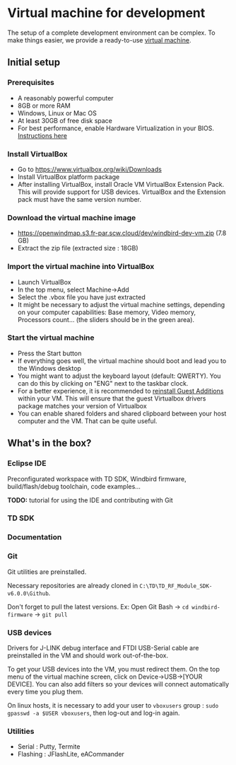 # Virtual machine for development

The setup of a complete development environment can be complex. To make things easier, we provide a ready-to-use [virtual machine](https://www.youtube.com/watch?v=yIVXjl4SwVo).

## Initial setup

### Prerequisites
- A reasonably powerful computer
- 8GB or more RAM
- Windows, Linux or Mac OS
- At least 30GB of free disk space
- For best performance, enable Hardware Virtualization in your BIOS. [Instructions here](https://bce.berkeley.edu/enabling-virtualization-in-your-pc-bios.html)

### Install VirtualBox

- Go to https://www.virtualbox.org/wiki/Downloads
- Install VirtualBox platform package
- After installing VirtualBox, install Oracle VM VirtualBox Extension Pack. This will provide support for USB devices. VirtualBox and the Extension pack must have the same version number.

### Download the virtual machine image

- https://openwindmap.s3.fr-par.scw.cloud/dev/windbird-dev-vm.zip (7.8 GB)
- Extract the zip file (extracted size : 18GB)

### Import the virtual machine into VirtualBox

- Launch VirtualBox
- In the top menu, select Machine->Add
- Select the .vbox file you have just extracted
- It might be necessary to adjust the virtual machine settings, depending on your computer capabilities: Base memory, Video memory, Processors count... (the sliders should be in the green area).

### Start the virtual machine

- Press the Start button
- If everything goes well, the virtual machine should boot and lead you to the Windows desktop
- You might want to adjust the keyboard layout (default: QWERTY). You can do this by clicking on "ENG" next to the taskbar clock.
- For a better experience, it is recommended to [reinstall Guest Additions](https://docs.oracle.com/cd/E36500_01/E36502/html/qs-guest-additions.html) within your VM. This will ensure that the guest Virtualbox drivers package matches your version of Virtualbox
- You can enable shared folders and shared clipboard between your host computer and the VM. That can be quite useful.

## What's in the box?

### Eclipse IDE

Preconfigurated workspace with TD SDK, Windbird firmware, build/flash/debug toolchain, code examples...

**TODO:** tutorial for using the IDE and contributing with Git

### TD SDK

### Documentation

### Git

Git utilities are preinstalled.

Necessary repositories are already cloned in `C:\TD\TD_RF_Module_SDK-v6.0.0\Github`.

Don't forget to pull the latest versions. Ex: Open Git Bash -> `cd windbird-firmware` -> `git pull`

### USB devices

Drivers for J-LINK debug interface and FTDI USB-Serial cable are preinstalled in the VM and should work out-of-the-box.

To get your USB devices into the VM, you must redirect them. On the top menu of the virtual machine screen, click on Device->USB->[YOUR DEVICE]. You can also add filters so your devices will connect automatically every time you plug them.

On linux hosts, it is necessary to add your user to `vboxusers` group : `sudo gpasswd -a $USER vboxusers`, then log-out and log-in again.

### Utilities

- Serial : Putty, Termite
- Flashing : JFlashLite, eACommander
